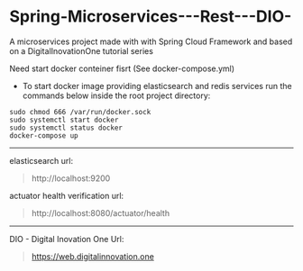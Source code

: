 # Spring-Microservices---Rest---DIO-
A microservices project made with with Spring Cloud Framework and based on a DigitalInovationOne tutorial series


Need start docker conteiner fisrt (See docker-compose.yml)


- To start docker image providing elasticsearch and redis services run the commands below inside the root project directory:

```
sudo chmod 666 /var/run/docker.sock
sudo systemctl start docker 
sudo systemctl status docker
docker-compose up
```
---

elasticsearch url: 

> http://localhost:9200



actuator health verification url:
  
> http://localhost:8080/actuator/health

---

DIO - Digital Inovation One Url:

> https://web.digitalinnovation.one
